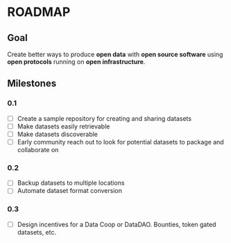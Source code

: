 # ROADMAP

## Goal

Create better ways to produce **open data** with **open source software** using **open protocols** running on **open infrastructure**.

## Milestones

### 0.1

- [ ] Create a sample repository for creating and sharing datasets
- [ ] Make datasets easily retrievable
- [ ] Make datasets discoverable
- [ ] Early community reach out to look for potential datasets to package and collaborate on

### 0.2

- [ ] Backup datasets to multiple locations
- [ ] Automate dataset format conversion

### 0.3

- [ ] Design incentives for a Data Coop or DataDAO. Bounties, token gated datasets, etc.
